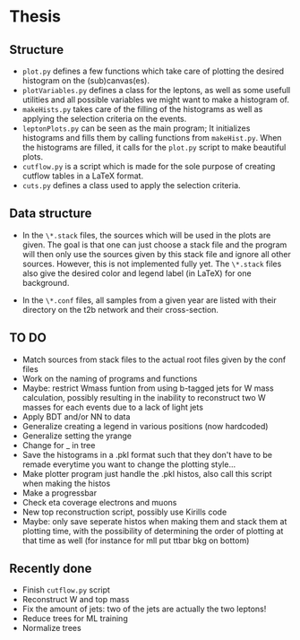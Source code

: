 # Thesis

## Structure

- `plot.py` defines a few functions which take care of plotting the desired histogram on the (sub)canvas(es).
- `plotVariables.py` defines a class for the leptons, as well as some usefull utilities and all possible variables we might want to make a histogram of.
- `makeHists.py` takes care of the filling of the histograms as well as applying the selection criteria on the events.
- `leptonPlots.py` can be seen as the main program; It initializes histograms and fills them by calling functions from `makeHist.py`. When the histograms are filled, it calls for the `plot.py` script to make beautiful plots.
- `cutflow.py` is a script which is made for the sole purpose of creating cutflow tables in a LaTeX format.
- `cuts.py` defines a class used to apply the selection criteria.

## Data structure

- In the `\*.stack` files, the sources which will be used in the plots are given. The goal is that one can just choose a stack file and the program will then only use the sources given by this stack file and ignore all other sources. However, this is not implemented fully yet. The `\*.stack` files also give the desired color and legend label (in LaTeX) for one background.

- In the `\*.conf` files, all samples from a given year are listed with their directory on the t2b network and their cross-section.

## TO DO

- Match sources from stack files to the actual root files given by the conf files
- Work on the naming of programs and functions
- Maybe: restrict Wmass funtion from using b-tagged jets for W mass calculation, possibly resulting in the inability to reconstruct two W masses for each events due to a lack of light jets
- Apply BDT and/or NN to data
- Generalize creating a legend in various positions (now hardcoded)
- Generalize setting the yrange
- Change for _ in tree
- Save the histograms in a .pkl format such that they don't have to be remade everytime you want to change the plotting style...
- Make plotter program just handle the .pkl histos, also call this script when making the histos
- Make a progressbar
- Check eta coverage electrons and muons
- New top reconstruction script, possibly use Kirills code
- Maybe: only save seperate histos when making them and stack them at plotting time, with the possibility of determining the order of plotting at that time as well (for instance for mll put ttbar bkg on bottom)

## Recently done

- Finish `cutflow.py` script
- Reconstruct W and top mass
- Fix the amount of jets: two of the jets are actually the two leptons!
- Reduce trees for ML training
- Normalize trees